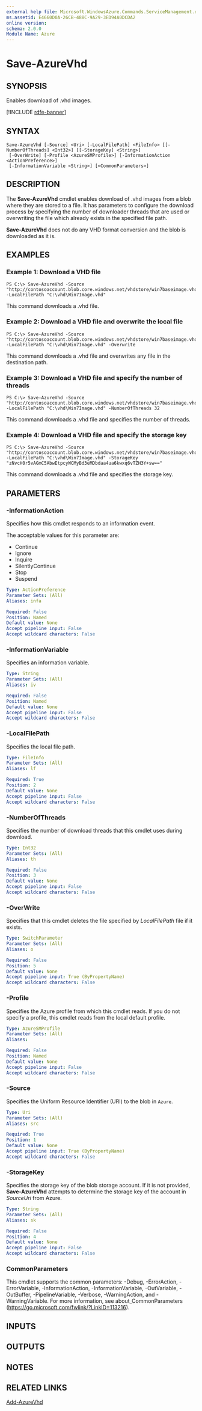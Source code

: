 ```yaml
---
external help file: Microsoft.WindowsAzure.Commands.ServiceManagement.dll-Help.xml
ms.assetid: E4660D0A-26CB-488C-9A29-3ED94A0DCDA2
online version: 
schema: 2.0.0
Module Name: Azure
---
```


# Save-AzureVhd

## SYNOPSIS
Enables download of .vhd images.

[!INCLUDE [rdfe-banner](../../includes/rdfe-banner.md)]

## SYNTAX

```
Save-AzureVhd [-Source] <Uri> [-LocalFilePath] <FileInfo> [[-NumberOfThreads] <Int32>] [[-StorageKey] <String>]
 [-OverWrite] [-Profile <AzureSMProfile>] [-InformationAction <ActionPreference>]
 [-InformationVariable <String>] [<CommonParameters>]
```

## DESCRIPTION
The **Save-AzureVhd** cmdlet enables download of .vhd images from a blob where they are stored to a file.
It has parameters to configure the download process by specifying the number of downloader threads that are used or overwriting the file which already exists in the specified file path.

**Save-AzureVhd** does not do any VHD format conversion and the blob is downloaded as it is.

## EXAMPLES

### Example 1: Download a VHD file
```
PS C:\> Save-AzureVhd -Source "http://contosoaccount.blob.core.windows.net/vhdstore/win7baseimage.vhd" -LocalFilePath "C:\vhd\Win7Image.vhd"
```

This command downloads a .vhd file.

### Example 2: Download a VHD file and overwrite the local file
```
PS C:\> Save-AzureVhd -Source "http://contosoaccount.blob.core.windows.net/vhdstore/win7baseimage.vhd" -LocalFilePath "C:\vhd\Win7Image.vhd" -Overwrite
```

This command downloads a .vhd file and overwrites any file in the destination path.

### Example 3: Download a VHD file and specify the number of threads
```
PS C:\> Save-AzureVhd -Source "http://contosoaccount.blob.core.windows.net/vhdstore/win7baseimage.vhd" -LocalFilePath "C:\vhd\Win7Image.vhd" -NumberOfThreads 32
```

This command downloads a .vhd file and specifies the number of threads.

### Example 4: Download a VHD file and specify the storage key
```
PS C:\> Save-AzureVhd -Source "http://contosoaccount.blob.core.windows.net/vhdstore/win7baseimage.vhd" -LocalFilePath "C:\vhd\Win7Image.vhd" -StorageKey "zNvcH0r5vAGmC5AbwEtpcyWCMyBd3eMDbdaa4ua6kwxq6vTZH3Y+sw=="
```

This command downloads a .vhd file and specifies the storage key.

## PARAMETERS

### -InformationAction
Specifies how this cmdlet responds to an information event.

The acceptable values for this parameter are:

- Continue
- Ignore
- Inquire
- SilentlyContinue
- Stop
- Suspend

```yaml
Type: ActionPreference
Parameter Sets: (All)
Aliases: infa

Required: False
Position: Named
Default value: None
Accept pipeline input: False
Accept wildcard characters: False
```

### -InformationVariable
Specifies an information variable.

```yaml
Type: String
Parameter Sets: (All)
Aliases: iv

Required: False
Position: Named
Default value: None
Accept pipeline input: False
Accept wildcard characters: False
```

### -LocalFilePath
Specifies the local file path.

```yaml
Type: FileInfo
Parameter Sets: (All)
Aliases: lf

Required: True
Position: 2
Default value: None
Accept pipeline input: False
Accept wildcard characters: False
```

### -NumberOfThreads
Specifies the number of download threads that this cmdlet uses during download.

```yaml
Type: Int32
Parameter Sets: (All)
Aliases: th

Required: False
Position: 3
Default value: None
Accept pipeline input: False
Accept wildcard characters: False
```

### -OverWrite
Specifies that this cmdlet deletes the file specified by *LocalFilePath* file if it exists.

```yaml
Type: SwitchParameter
Parameter Sets: (All)
Aliases: o

Required: False
Position: 5
Default value: None
Accept pipeline input: True (ByPropertyName)
Accept wildcard characters: False
```

### -Profile
Specifies the Azure profile from which this cmdlet reads.
If you do not specify a profile, this cmdlet reads from the local default profile.

```yaml
Type: AzureSMProfile
Parameter Sets: (All)
Aliases: 

Required: False
Position: Named
Default value: None
Accept pipeline input: False
Accept wildcard characters: False
```

### -Source
Specifies the Uniform Resource Identifier (URI) to the blob in `Azure`.

```yaml
Type: Uri
Parameter Sets: (All)
Aliases: src

Required: True
Position: 1
Default value: None
Accept pipeline input: True (ByPropertyName)
Accept wildcard characters: False
```

### -StorageKey
Specifies the storage key of the blob storage account.
If it is not provided, **Save-AzureVhd** attempts to determine the storage key of the account in *SourceUri* from Azure.

```yaml
Type: String
Parameter Sets: (All)
Aliases: sk

Required: False
Position: 4
Default value: None
Accept pipeline input: False
Accept wildcard characters: False
```

### CommonParameters
This cmdlet supports the common parameters: -Debug, -ErrorAction, -ErrorVariable, -InformationAction, -InformationVariable, -OutVariable, -OutBuffer, -PipelineVariable, -Verbose, -WarningAction, and -WarningVariable. For more information, see about_CommonParameters (https://go.microsoft.com/fwlink/?LinkID=113216).

## INPUTS

## OUTPUTS

## NOTES

## RELATED LINKS

[Add-AzureVhd](./Add-AzureVhd.md)


